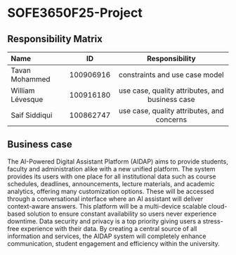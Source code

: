 # SOFE3650F25-Project

## Responsibility Matrix
| Name | ID | Responsibility |
| :--- | :---: | :---: |
| Tavan Mohammed | 100906916 |  constraints and use case model |
| William Lévesque | 100916180 | use case, quality attributes, and business case |
| Saif Siddiqui | 100862747 | use case, quality attributes, and concerns |



## Business case
The AI-Powered Digital Assistant Platform (AIDAP) aims to provide students, faculty and administration alike with a new unified platform. The system provides its users with one place for all institutional data such as course schedules, deadlines, announcements, lecture materials, and academic analytics, offering many customization options. These will be accessed through a conversational interface where an AI assistant will deliver context-aware answers. This platform will be a multi-device scalable cloud-based solution to ensure constant availability so users never experience downtime. Data security and privacy is a top priority giving users a stress-free experience with their data. By creating a central source of all information and services, the AIDAP system will completely enhance communication, student engagement and efficiency within the university.

